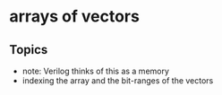 # arrays of vectors

## Topics

- note: Verilog thinks of this as a memory
- indexing the array and the bit-ranges of the vectors

